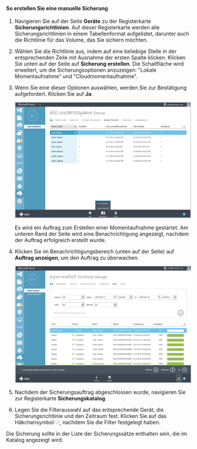 
#### So erstellen Sie eine manuelle Sicherung

1. Navigieren Sie auf der Seite **Geräte** zu der Registerkarte **Sicherungsrichtlinien**. Auf dieser Registerkarte werden alle Sicherungsrichtlinien in einem Tabellenformat aufgelistet, darunter auch die Richtlinie für das Volume, das Sie sichern möchten.

2. Wählen Sie die Richtlinie aus, indem auf eine beliebige Stelle in der entsprechenden Zeile mit Ausnahme der ersten Spalte klicken. Klicken Sie unten auf der Seite auf **Sicherung erstellen**. Die Schaltfläche wird erweitert, um die Sicherungsoptionen anzuzeigen: "Lokale Momentaufnahme" und "Cloudmomentaufnahme".

3. Wenn Sie eine dieser Optionen auswählen, werden Sie zur Bestätigung aufgefordert. Klicken Sie auf **Ja**.

    ![Erstellen einer manuellen Sicherung 1](./media/storsimple-create-manual-backup/HCS_CreateManualBackup1-include.png)
 
    Es wird ein Auftrag zum Erstellen einer Momentaufnahme gestartet. Am unteren Rand der Seite wird eine Benachrichtigung angezeigt, nachdem der Auftrag erfolgreich erstellt wurde.

4. Klicken Sie im Benachrichtigungsbereich (unten auf der Seite) auf **Auftrag anzeigen**, um den Auftrag zu überwachen.

    ![Erstellen einer manuellen Sicherung 2](./media/storsimple-create-manual-backup/HCS_CreateManualBackup2-include.png)

5. Nachdem der Sicherungsauftrag abgeschlossen wurde, navigieren Sie zur Registerkarte **Sicherungskatalog**.

6. Legen Sie die Filterauswahl auf das entsprechende Gerät, die Sicherungsrichtlinie und den Zeitraum fest. Klicken Sie auf das Häkchensymbol ![Häkchensymbol](./media/storsimple-create-manual-backup/HCS_CheckIcon-include.png), nachdem Sie die Filter festgelegt haben.

  Die Sicherung sollte in der Liste der Sicherungssätze enthalten sein, die im Katalog angezeigt wird.

<!---HONumber=July15_HO2-->